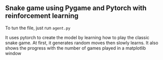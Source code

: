 ## Snake game using Pygame and Pytorch with reinforcement learning

To tun the file, just run `agent.py` 

It uses pytorch to create the model by learning how to play the classic snake game. At first, it generates random moves then slowly learns.
It also shows the progress with the number of games played in a matplotlib window
